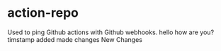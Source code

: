 # action-repo
Used to ping Github actions with Github webhooks.
hello how are you?
timstamp added
made changes
New Changes
